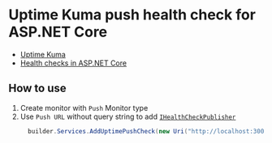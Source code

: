 # Uptime Kuma push health check for ASP.NET Core

- [Uptime Kuma](https://github.com/louislam/uptime-kuma)
- [Health checks in ASP.NET Core
](https://learn.microsoft.com/en-us/aspnet/core/host-and-deploy/health-checks)

## How to use
1. Create monitor with `Push` Monitor type
1. Use `Push URL` without query string to add [`IHealthCheckPublisher`](https://learn.microsoft.com/en-us/aspnet/core/host-and-deploy/health-checks#health-check-publisher)
    ```cs
      builder.Services.AddUptimePushCheck(new Uri("http://localhost:3001/api/push/token")); // Don't forget to remove query parameters from the URL.
    ```
